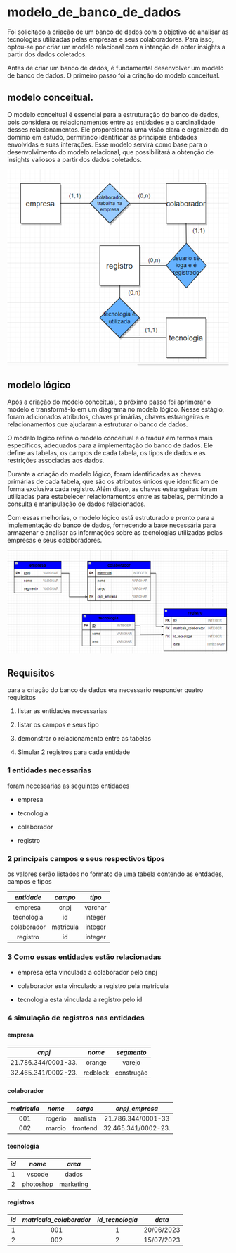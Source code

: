 # modelo_de_banco_de_dados

Foi solicitado a criação de um banco de dados com o objetivo de analisar as tecnologias utilizadas pelas empresas e seus colaboradores. Para isso, optou-se por criar um modelo relacional com a intenção de obter insights a partir dos dados coletados.

Antes de criar um banco de dados, é fundamental desenvolver um modelo de banco de dados. O primeiro passo foi a criação do modelo conceitual.

## modelo conceitual. 

O modelo conceitual é essencial para a estruturação do banco de dados, pois considera os relacionamentos entre as entidades e a cardinalidade desses relacionamentos. Ele proporcionará uma visão clara e organizada do domínio em estudo, permitindo identificar as principais entidades envolvidas e suas interações. Esse modelo servirá como base para o desenvolvimento do modelo relacional, que possibilitará a obtenção de insights valiosos a partir dos dados coletados.


![imagem do mmodelo conceitual ](imagens_do_banco/modelo_conceitual.png)



## modelo lógico

Após a criação do modelo conceitual, o próximo passo foi aprimorar o modelo e transformá-lo em um diagrama no modelo lógico. Nesse estágio, foram adicionados atributos, chaves primárias, chaves estrangeiras e relacionamentos que ajudaram a estruturar o banco de dados.

O modelo lógico refina o modelo conceitual e o traduz em termos mais específicos, adequados para a implementação do banco de dados. Ele define as tabelas, os campos de cada tabela, os tipos de dados e as restrições associadas aos dados.

Durante a criação do modelo lógico, foram identificadas as chaves primárias de cada tabela, que são os atributos únicos que identificam de forma exclusiva cada registro. Além disso, as chaves estrangeiras foram utilizadas para estabelecer relacionamentos entre as tabelas, permitindo a consulta e manipulação de dados relacionados.

Com essas melhorias, o modelo lógico está estruturado e pronto para a implementação do banco de dados, fornecendo a base necessária para armazenar e analisar as informações sobre as tecnologias utilizadas pelas empresas e seus colaboradores.

![imagem do ](imagens_do_banco/modelo_logico.png)

## Requisitos

para a criação do banco de dados era necessario responder quatro requisitos 

1. listar as entidades necessarias

2. listar os campos e seus tipo

3. demonstrar o relacionamento entre as tabelas

4. Simular 2 registros para cada entidade


### 1 entidades necessarias

foram necessarias as seguintes entidades

* empresa

* tecnologia

* colaborador

* registro

### 2 principais campos e seus respectivos tipos

os valores serão listados no formato de uma tabela contendo as entdades,  campos e tipos

| *entidade* | *campo* | *tipo* |
|:--------:|:-----:|:----:|
| empresa  | cnpj  | varchar |
| tecnologia | id | integer |
| colaborador | matricula | integer |
| registro | id | integer|

### 3 Como essas entidades estão relacionadas

* empresa esta vinculada a colaborador pelo cnpj

* colaborador esta vinculado a registro pela matricula

* tecnologia esta vinculada a registro pelo id

### 4 simulação  de registros nas entidades

#### empresa

| *cnpj* | *nome* | *segmento*|
|:----:|:----:|:-------:|
| 21.786.344/0001-33. | orange | varejo |
| 32.465.341/0002-23.| redblock | construção|

#### colaborador

| *matricula*| *nome* | *cargo* | *cnpj_empresa*|
|:----:|:----:|:-------:|:----:|
| 001 | rogerio | analista | 21.786.344/0001-33|
| 002 | marcio | frontend | 32.465.341/0002-23.|

#### tecnologia

| *id* | *nome* | *area* |
|:----:|:----:|:-------:|
| 1  | vscode | dados |
| 2 | photoshop | marketing|

#### registros

| *id* | *matricula_colaborador* | *id_tecnologia* | *data* |
|:----:|:----:|:-------:|:--:|
| 1 | 001 | 1 | 20/06/2023 |
| 2 | 002 | 2 | 15/07/2023 |

